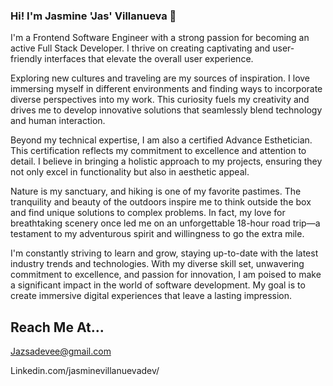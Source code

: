 ### Hi! I'm Jasmine 'Jas' Villanueva 🖤 

I'm a Frontend Software Engineer with a strong passion for becoming an active Full Stack Developer. I thrive on creating captivating and user-friendly interfaces that elevate the overall user experience.

Exploring new cultures and traveling are my sources of inspiration. I love immersing myself in different environments and finding ways to incorporate diverse perspectives into my work. This curiosity fuels my creativity and drives me to develop innovative solutions that seamlessly blend technology and human interaction.

Beyond my technical expertise, I am also a certified Advance Esthetician. This certification reflects my commitment to excellence and attention to detail. I believe in bringing a holistic approach to my projects, ensuring they not only excel in functionality but also in aesthetic appeal.

Nature is my sanctuary, and hiking is one of my favorite pastimes. The tranquility and beauty of the outdoors inspire me to think outside the box and find unique solutions to complex problems. In fact, my love for breathtaking scenery once led me on an unforgettable 18-hour road trip—a testament to my adventurous spirit and willingness to go the extra mile.

I'm constantly striving to learn and grow, staying up-to-date with the latest industry trends and technologies. With my diverse skill set, unwavering commitment to excellence, and passion for innovation, I am poised to make a significant impact in the world of software development. My goal is to create immersive digital experiences that leave a lasting impression.


## Reach Me At...
Jazsadevee@gmail.com

Linkedin.com/jasminevillanuevadev/
